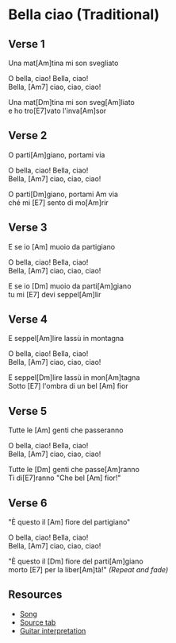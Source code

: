# Bella ciao (Traditional)

## Verse 1

Una mat[Am]tina mi son svegliato

O bella, ciao! Bella, ciao!  
Bella, [Am7] ciao, ciao, ciao!

Una mat[Dm]tina mi son sveg[Am]liato  
e ho tro[E7]vato l'inva[Am]sor

## Verse 2

O parti[Am]giano, portami via
 
O bella, ciao! Bella, ciao!  
Bella, [Am7] ciao, ciao, ciao!

O parti[Dm]giano, portami Am via  
ché mi [E7] sento di mo[Am]rir

## Verse 3

E se io [Am] muoio da partigiano
 
O bella, ciao! Bella, ciao!  
Bella, [Am7] ciao, ciao, ciao!

E se io [Dm] muoio da parti[Am]giano  
tu mi [E7] devi seppel[Am]lir

## Verse 4

E seppel[Am]lire lassù in montagna
 
O bella, ciao! Bella, ciao!  
Bella, [Am7] ciao, ciao, ciao!

E seppel[Dm]lire lassù in mon[Am]tagna  
Sotto [E7] l'ombra di un bel [Am] fior

## Verse 5

Tutte le [Am] genti che passeranno

O bella, ciao! Bella, ciao!  
Bella, [Am7] ciao, ciao, ciao!

Tutte le [Dm] genti che passe[Am]ranno  
Ti di[E7]ranno "Che bel [Am] fior!"

## Verse 6

"È questo il [Am] fiore del partigiano"
 
O bella, ciao! Bella, ciao!  
Bella, [Am7] ciao, ciao, ciao!

"È questo il [Dm] fiore del parti[Am]giano  
morto [E7] per la liber[Am]tà!" _(Repeat and fade)_

## Resources

- [Song](https://www.youtube.com/watch?v=4CI3lhyNKfo)
- [Source tab](https://tabs.ultimate-guitar.com/tab/misc-traditional/bella-ciao-chords-1839756)
- [Guitar interpretation](https://www.youtube.com/watch?v=2iCOH6GOmRA)
